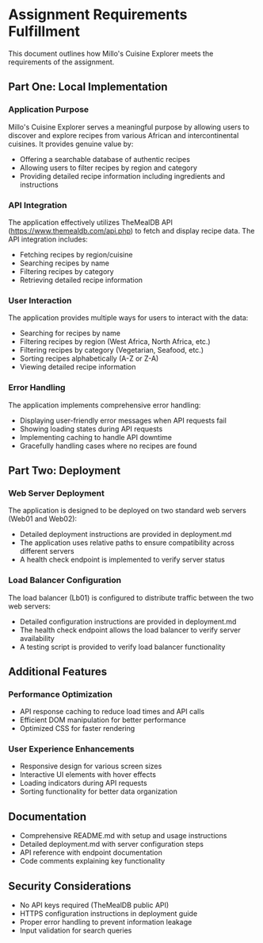 # Assignment Requirements Fulfillment

This document outlines how Millo's Cuisine Explorer meets the requirements of the assignment.

## Part One: Local Implementation

### Application Purpose
Millo's Cuisine Explorer serves a meaningful purpose by allowing users to discover and explore recipes from various African and intercontinental cuisines. It provides genuine value by:
- Offering a searchable database of authentic recipes
- Allowing users to filter recipes by region and category
- Providing detailed recipe information including ingredients and instructions

### API Integration
The application effectively utilizes TheMealDB API (https://www.themealdb.com/api.php) to fetch and display recipe data. The API integration includes:
- Fetching recipes by region/cuisine
- Searching recipes by name
- Filtering recipes by category
- Retrieving detailed recipe information

### User Interaction
The application provides multiple ways for users to interact with the data:
- Searching for recipes by name
- Filtering recipes by region (West Africa, North Africa, etc.)
- Filtering recipes by category (Vegetarian, Seafood, etc.)
- Sorting recipes alphabetically (A-Z or Z-A)
- Viewing detailed recipe information

### Error Handling
The application implements comprehensive error handling:
- Displaying user-friendly error messages when API requests fail
- Showing loading states during API requests
- Implementing caching to handle API downtime
- Gracefully handling cases where no recipes are found

## Part Two: Deployment

### Web Server Deployment
The application is designed to be deployed on two standard web servers (Web01 and Web02):
- Detailed deployment instructions are provided in deployment.md
- The application uses relative paths to ensure compatibility across different servers
- A health check endpoint is implemented to verify server status

### Load Balancer Configuration
The load balancer (Lb01) is configured to distribute traffic between the two web servers:
- Detailed configuration instructions are provided in deployment.md
- The health check endpoint allows the load balancer to verify server availability
- A testing script is provided to verify load balancer functionality

## Additional Features

### Performance Optimization
- API response caching to reduce load times and API calls
- Efficient DOM manipulation for better performance
- Optimized CSS for faster rendering

### User Experience Enhancements
- Responsive design for various screen sizes
- Interactive UI elements with hover effects
- Loading indicators during API requests
- Sorting functionality for better data organization

## Documentation

- Comprehensive README.md with setup and usage instructions
- Detailed deployment.md with server configuration steps
- API reference with endpoint documentation
- Code comments explaining key functionality

## Security Considerations

- No API keys required (TheMealDB public API)
- HTTPS configuration instructions in deployment guide
- Proper error handling to prevent information leakage
- Input validation for search queries